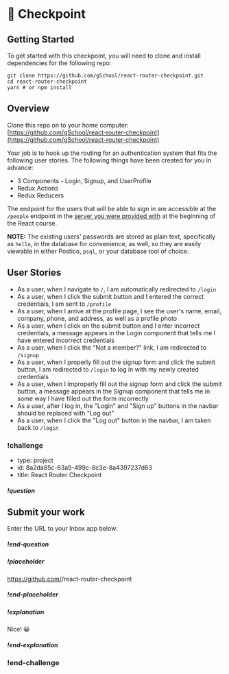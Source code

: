 # 🚦 Checkpoint

## Getting Started

To get started with this checkpoint, you will need to clone and install dependencies for the following repo:

```shell
git clone https://github.com/gSchool/react-router-checkpoint.git
cd react-router-checkpoint
yarn # or npm install
```

## Overview

Clone this repo on to your home computer: [https://github.com/gSchool/react-router-checkpoint](https://github.com/gSchool/react-router-checkpoint)

Your job is to hook up the routing for an authentication system that fits the following user stories. The following things have been created for you in advance:

- 3 Components - Login, Signup, and UserProfile
- Redux Actions
- Redux Reducers

The endpoint for the users that will be able to sign in are accessible at the `/people` endpoint in the [server you were provided with](https://github.com/gSchool/collective-api) at the beginning of the React course.

**NOTE:** The existing users' passwords are stored as plain text, specifically as `hello`, in the database for convenience, as well, so they are easily viewable in either Postico, `psql`, or your database tool of choice.

## User Stories

- As a user, when I navigate to `/`, I am automatically redirected to `/login`
- As a user, when I click the submit button and I entered the correct credentials, I am sent to `/profile`
- As a user, when I arrive at the profile page, I see the user's name, email, company, phone, and address, as well as a profile photo
- As a user, when I click on the submit button and I enter incorrect credentials, a message appears in the Login component that tells me I have entered incorrect credentials
- As a user, when I click the "Not a member?" link, I am redirected to `/signup`
- As a user, when I properly fill out the signup form and click the submit button, I am redirected to `/login` to log in with my newly created credentials
- As a user, when I improperly fill out the signup form and click the submit button, a message appears in the Signup component that tells me in some way I have filled out the form incorrectly
- As a user, after I log in, the "Login" and "Sign up" buttons in the navbar should be replaced with "Log out"
- As a user, when I click the "Log out" button in the navbar, I am taken back to `/login`


### !challenge
* type: project
* id: 8a2da85c-63a5-499c-8c3e-8a4397237d63
* title: React Router Checkpoint

##### !question
## Submit your work
Enter the URL to your Inbox app below:
##### !end-question

##### !placeholder
https://github.com/<yourname>/react-router-checkpoint
##### !end-placeholder

##### !explanation
Nice! 😀
##### !end-explanation
### !end-challenge
